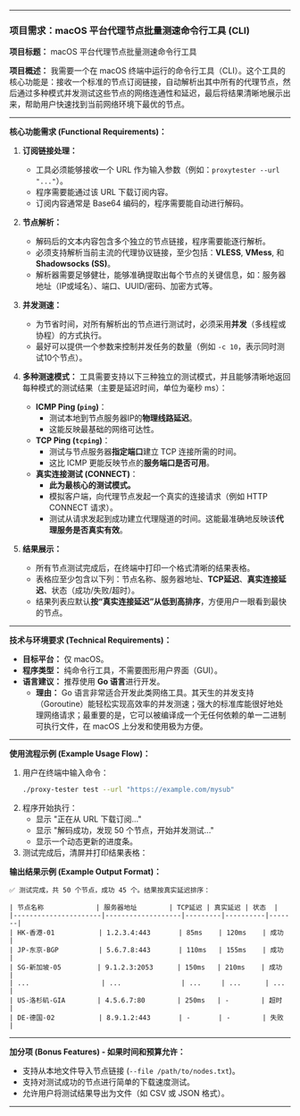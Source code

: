 -----

### **项目需求：macOS 平台代理节点批量测速命令行工具 (CLI)**

**项目标题：**
macOS 平台代理节点批量测速命令行工具

**项目概述：**
我需要一个在 macOS 终端中运行的命令行工具（CLI）。这个工具的核心功能是：接收一个标准的节点订阅链接，自动解析出其中所有的代理节点，然后通过多种模式并发测试这些节点的网络连通性和延迟，最后将结果清晰地展示出来，帮助用户快速找到当前网络环境下最优的节点。

-----

**核心功能需求 (Functional Requirements)：**

1.  **订阅链接处理：**

      * 工具必须能够接收一个 URL 作为输入参数（例如：`proxytester --url "..."`）。
      * 程序需要能通过该 URL 下载订阅内容。
      * 订阅内容通常是 Base64 编码的，程序需要能自动进行解码。

2.  **节点解析：**

      * 解码后的文本内容包含多个独立的节点链接，程序需要能逐行解析。
      * 必须支持解析当前主流的代理协议链接，至少包括：**VLESS**, **VMess**, 和 **Shadowsocks (SS)**。
      * 解析器需要足够健壮，能够准确提取出每个节点的关键信息，如：服务器地址（IP或域名）、端口、UUID/密码、加密方式等。

3.  **并发测速：**

      * 为节省时间，对所有解析出的节点进行测试时，必须采用**并发**（多线程或协程）的方式执行。
      * 最好可以提供一个参数来控制并发任务的数量（例如 `-c 10`，表示同时测试10个节点）。

4.  **多种测速模式：**
    工具需要支持以下三种独立的测试模式，并且能够清晰地返回每种模式的测试结果（主要是延迟时间，单位为毫秒 ms）：

      * **ICMP Ping (`ping`)**：
          * 测试本地到节点服务器IP的**物理线路延迟**。
          * 这能反映最基础的网络可达性。
      * **TCP Ping (`tcping`)**：
          * 测试与节点服务器**指定端口**建立 TCP 连接所需的时间。
          * 这比 ICMP 更能反映节点的**服务端口是否可用**。
      * **真实连接测试 (CONNECT)**：
          * **此为最核心的测试模式。**
          * 模拟客户端，向代理节点发起一个真实的连接请求（例如 HTTP CONNECT 请求）。
          * 测试从请求发起到成功建立代理隧道的时间。这能最准确地反映该**代理服务是否真实有效**。

5.  **结果展示：**

      * 所有节点测试完成后，在终端中打印一个格式清晰的结果表格。
      * 表格应至少包含以下列：节点名称、服务器地址、**TCP延迟**、**真实连接延迟**、状态（成功/失败/超时）。
      * 结果列表应默认**按“真实连接延迟”从低到高排序**，方便用户一眼看到最快的节点。

-----

**技术与环境要求 (Technical Requirements)：**

  * **目标平台：** 仅 macOS。
  * **程序类型：** 纯命令行工具，不需要图形用户界面（GUI）。
  * **语言建议：** 推荐使用 **Go 语言**进行开发。
      * **理由：** Go 语言非常适合开发此类网络工具。其天生的并发支持（Goroutine）能轻松实现高效率的并发测速；强大的标准库能很好地处理网络请求；最重要的是，它可以被编译成一个无任何依赖的单一二进制可执行文件，在 macOS 上分发和使用极为方便。

-----

**使用流程示例 (Example Usage Flow)：**

1.  用户在终端中输入命令：
    ```bash
    ./proxy-tester test --url "https://example.com/mysub"
    ```
2.  程序开始执行：
      * 显示 "正在从 URL 下载订阅..."
      * 显示 "解码成功，发现 50 个节点，开始并发测试..."
      * 显示一个动态更新的进度条。
3.  测试完成后，清屏并打印结果表格：

**输出结果示例 (Example Output Format)：**

```
✅ 测试完成，共 50 个节点，成功 45 个。结果按真实延迟排序：

| 节点名称             | 服务器地址        | TCP延迟 | 真实延迟 | 状态  |
|----------------------|-------------------|---------|----------|-------|
| HK-香港-01           | 1.2.3.4:443       | 85ms    | 120ms    | 成功  |
| JP-东京-BGP          | 5.6.7.8:443       | 110ms   | 155ms    | 成功  |
| SG-新加坡-05         | 9.1.2.3:2053      | 150ms   | 210ms    | 成功  |
| ...                  | ...               | ...     | ...      | ...   |
| US-洛杉矶-GIA        | 4.5.6.7:80        | 250ms   | -        | 超时  |
| DE-德国-02           | 8.9.1.2:443       | -       | -        | 失败  |
```

-----

**加分项 (Bonus Features) - 如果时间和预算允许：**

  * 支持从本地文件导入节点链接 (`--file /path/to/nodes.txt`)。
  * 支持对测试成功的节点进行简单的下载速度测试。
  * 允许用户将测试结果导出为文件（如 CSV 或 JSON 格式）。

-----